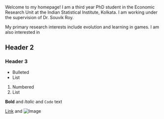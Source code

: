 
Welcome to my homepage! I am a third year PhD student in the Economic Research Unit at the Indian Statistical Institute, Kolkata. I am working under the supervision of Dr. Souvik Roy.

My primary research interests include evolution and learning in games. I am also interested in 
## Header 2
### Header 3

- Bulleted
- List

1. Numbered
2. List

**Bold** and _Italic_ and `Code` text

[Link](url) and ![Image](src)
```
